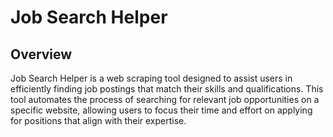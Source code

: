 # Job Search Helper

## Overview
Job Search Helper is a web scraping tool designed to assist users in efficiently finding job postings that match their skills and qualifications. This tool automates the process of searching for relevant job opportunities on a specific website, allowing users to focus their time and effort on applying for positions that align with their expertise.

